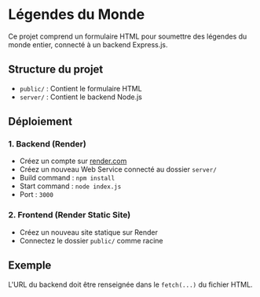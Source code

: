 # Légendes du Monde

Ce projet comprend un formulaire HTML pour soumettre des légendes du monde entier, connecté à un backend Express.js.

## Structure du projet

- `public/` : Contient le formulaire HTML
- `server/` : Contient le backend Node.js

## Déploiement

### 1. Backend (Render)
- Créez un compte sur [render.com](https://render.com)
- Créez un nouveau Web Service connecté au dossier `server/`
- Build command : `npm install`
- Start command : `node index.js`
- Port : `3000`

### 2. Frontend (Render Static Site)
- Créez un nouveau site statique sur Render
- Connectez le dossier `public/` comme racine

## Exemple
L'URL du backend doit être renseignée dans le `fetch(...)` du fichier HTML.
